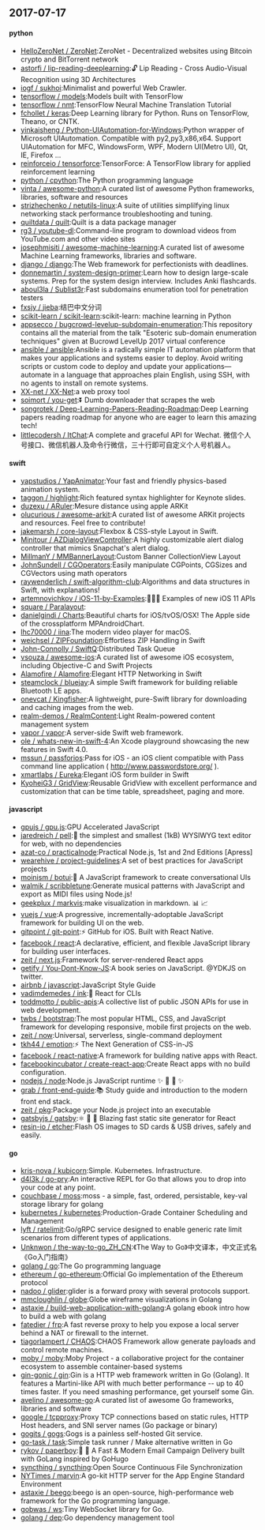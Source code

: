 ## 2017-07-17

#### python
* [HelloZeroNet / ZeroNet](https://github.com/HelloZeroNet/ZeroNet):ZeroNet - Decentralized websites using Bitcoin crypto and BitTorrent network
* [astorfi / lip-reading-deeplearning](https://github.com/astorfi/lip-reading-deeplearning):🔓 Lip Reading - Cross Audio-Visual Recognition using 3D Architectures
* [iogf / sukhoi](https://github.com/iogf/sukhoi):Minimalist and powerful Web Crawler.
* [tensorflow / models](https://github.com/tensorflow/models):Models built with TensorFlow
* [tensorflow / nmt](https://github.com/tensorflow/nmt):TensorFlow Neural Machine Translation Tutorial
* [fchollet / keras](https://github.com/fchollet/keras):Deep Learning library for Python. Runs on TensorFlow, Theano, or CNTK.
* [yinkaisheng / Python-UIAutomation-for-Windows](https://github.com/yinkaisheng/Python-UIAutomation-for-Windows):Python wrapper of Microsoft UIAutomation. Compatible with py2,py3,x86,x64. Support UIAutomation for MFC, WindowsForm, WPF, Modern UI(Metro UI), Qt, IE, Firefox ...
* [reinforceio / tensorforce](https://github.com/reinforceio/tensorforce):TensorForce: A TensorFlow library for applied reinforcement learning
* [python / cpython](https://github.com/python/cpython):The Python programming language
* [vinta / awesome-python](https://github.com/vinta/awesome-python):A curated list of awesome Python frameworks, libraries, software and resources
* [strizhechenko / netutils-linux](https://github.com/strizhechenko/netutils-linux):A suite of utilities simplilfying linux networking stack performance troubleshooting and tuning.
* [quiltdata / quilt](https://github.com/quiltdata/quilt):Quilt is a data package manager
* [rg3 / youtube-dl](https://github.com/rg3/youtube-dl):Command-line program to download videos from YouTube.com and other video sites
* [josephmisiti / awesome-machine-learning](https://github.com/josephmisiti/awesome-machine-learning):A curated list of awesome Machine Learning frameworks, libraries and software.
* [django / django](https://github.com/django/django):The Web framework for perfectionists with deadlines.
* [donnemartin / system-design-primer](https://github.com/donnemartin/system-design-primer):Learn how to design large-scale systems. Prep for the system design interview. Includes Anki flashcards.
* [aboul3la / Sublist3r](https://github.com/aboul3la/Sublist3r):Fast subdomains enumeration tool for penetration testers
* [fxsjy / jieba](https://github.com/fxsjy/jieba):结巴中文分词
* [scikit-learn / scikit-learn](https://github.com/scikit-learn/scikit-learn):scikit-learn: machine learning in Python
* [appsecco / bugcrowd-levelup-subdomain-enumeration](https://github.com/appsecco/bugcrowd-levelup-subdomain-enumeration):This repository contains all the material from the talk "Esoteric sub-domain enumeration techniques" given at Bucrowd LevelUp 2017 virtual conference
* [ansible / ansible](https://github.com/ansible/ansible):Ansible is a radically simple IT automation platform that makes your applications and systems easier to deploy. Avoid writing scripts or custom code to deploy and update your applications— automate in a language that approaches plain English, using SSH, with no agents to install on remote systems.
* [XX-net / XX-Net](https://github.com/XX-net/XX-Net):a web proxy tool
* [soimort / you-get](https://github.com/soimort/you-get):⏬ Dumb downloader that scrapes the web
* [songrotek / Deep-Learning-Papers-Reading-Roadmap](https://github.com/songrotek/Deep-Learning-Papers-Reading-Roadmap):Deep Learning papers reading roadmap for anyone who are eager to learn this amazing tech!
* [littlecodersh / ItChat](https://github.com/littlecodersh/ItChat):A complete and graceful API for Wechat. 微信个人号接口、微信机器人及命令行微信，三十行即可自定义个人号机器人。

#### swift
* [yapstudios / YapAnimator](https://github.com/yapstudios/YapAnimator):Your fast and friendly physics-based animation system.
* [taggon / highlight](https://github.com/taggon/highlight):Rich featured syntax highlighter for Keynote slides.
* [duzexu / ARuler](https://github.com/duzexu/ARuler):Mesure distance using apple ARKit
* [olucurious / awesome-arkit](https://github.com/olucurious/awesome-arkit):A curated list of awesome ARKit projects and resources. Feel free to contribute!
* [jakemarsh / core-layout](https://github.com/jakemarsh/core-layout):Flexbox & CSS-style Layout in Swift.
* [Minitour / AZDialogViewController](https://github.com/Minitour/AZDialogViewController):A highly customizable alert dialog controller that mimics Snapchat's alert dialog.
* [MillmanY / MMBannerLayout](https://github.com/MillmanY/MMBannerLayout):Custom Banner CollectionView Layout
* [JohnSundell / CGOperators](https://github.com/JohnSundell/CGOperators):Easily manipulate CGPoints, CGSizes and CGVectors using math operators
* [raywenderlich / swift-algorithm-club](https://github.com/raywenderlich/swift-algorithm-club):Algorithms and data structures in Swift, with explanations!
* [artemnovichkov / iOS-11-by-Examples](https://github.com/artemnovichkov/iOS-11-by-Examples):👨🏻‍💻 Examples of new iOS 11 APIs
* [square / Paralayout](https://github.com/square/Paralayout):
* [danielgindi / Charts](https://github.com/danielgindi/Charts):Beautiful charts for iOS/tvOS/OSX! The Apple side of the crossplatform MPAndroidChart.
* [lhc70000 / iina](https://github.com/lhc70000/iina):The modern video player for macOS.
* [weichsel / ZIPFoundation](https://github.com/weichsel/ZIPFoundation):Effortless ZIP Handling in Swift
* [John-Connolly / SwiftQ](https://github.com/John-Connolly/SwiftQ):Distributed Task Queue
* [vsouza / awesome-ios](https://github.com/vsouza/awesome-ios):A curated list of awesome iOS ecosystem, including Objective-C and Swift Projects
* [Alamofire / Alamofire](https://github.com/Alamofire/Alamofire):Elegant HTTP Networking in Swift
* [steamclock / bluejay](https://github.com/steamclock/bluejay):A simple Swift framework for building reliable Bluetooth LE apps.
* [onevcat / Kingfisher](https://github.com/onevcat/Kingfisher):A lightweight, pure-Swift library for downloading and caching images from the web.
* [realm-demos / RealmContent](https://github.com/realm-demos/RealmContent):Light Realm-powered content management system
* [vapor / vapor](https://github.com/vapor/vapor):A server-side Swift web framework.
* [ole / whats-new-in-swift-4](https://github.com/ole/whats-new-in-swift-4):An Xcode playground showcasing the new features in Swift 4.0.
* [mssun / passforios](https://github.com/mssun/passforios):Pass for iOS - an iOS client compatible with Pass command line application ( http://www.passwordstore.org/ ).
* [xmartlabs / Eureka](https://github.com/xmartlabs/Eureka):Elegant iOS form builder in Swift
* [KyoheiG3 / GridView](https://github.com/KyoheiG3/GridView):Reusable GridView with excellent performance and customization that can be time table, spreadsheet, paging and more.

#### javascript
* [gpujs / gpu.js](https://github.com/gpujs/gpu.js):GPU Accelerated JavaScript
* [jaredreich / pell](https://github.com/jaredreich/pell):📝 the simplest and smallest (1kB) WYSIWYG text editor for web, with no dependencies
* [azat-co / practicalnode](https://github.com/azat-co/practicalnode):Practical Node.js, 1st and 2nd Editions [Apress]
* [wearehive / project-guidelines](https://github.com/wearehive/project-guidelines):A set of best practices for JavaScript projects
* [moinism / botui](https://github.com/moinism/botui):🤖 A JavaScript framework to create conversational UIs
* [walmik / scribbletune](https://github.com/walmik/scribbletune):Generate musical patterns with JavaScript and export as MIDI files using Node.js!
* [geekplux / markvis](https://github.com/geekplux/markvis):make visualization in markdown. 📊 📈
* [vuejs / vue](https://github.com/vuejs/vue):A progressive, incrementally-adoptable JavaScript framework for building UI on the web.
* [gitpoint / git-point](https://github.com/gitpoint/git-point):⚡️ GitHub for iOS. Built with React Native.
* [facebook / react](https://github.com/facebook/react):A declarative, efficient, and flexible JavaScript library for building user interfaces.
* [zeit / next.js](https://github.com/zeit/next.js):Framework for server-rendered React apps
* [getify / You-Dont-Know-JS](https://github.com/getify/You-Dont-Know-JS):A book series on JavaScript. @YDKJS on twitter.
* [airbnb / javascript](https://github.com/airbnb/javascript):JavaScript Style Guide
* [vadimdemedes / ink](https://github.com/vadimdemedes/ink):🌈 React for CLIs
* [toddmotto / public-apis](https://github.com/toddmotto/public-apis):A collective list of public JSON APIs for use in web development.
* [twbs / bootstrap](https://github.com/twbs/bootstrap):The most popular HTML, CSS, and JavaScript framework for developing responsive, mobile first projects on the web.
* [zeit / now](https://github.com/zeit/now):Universal, serverless, single-command deployment
* [tkh44 / emotion](https://github.com/tkh44/emotion):⚡️ The Next Generation of CSS-in-JS
* [facebook / react-native](https://github.com/facebook/react-native):A framework for building native apps with React.
* [facebookincubator / create-react-app](https://github.com/facebookincubator/create-react-app):Create React apps with no build configuration.
* [nodejs / node](https://github.com/nodejs/node):Node.js JavaScript runtime ✨ 🐢 🚀 ✨
* [grab / front-end-guide](https://github.com/grab/front-end-guide):📚 Study guide and introduction to the modern front end stack.
* [zeit / pkg](https://github.com/zeit/pkg):Package your Node.js project into an executable
* [gatsbyjs / gatsby](https://github.com/gatsbyjs/gatsby):⚛️ 📄 🚀 Blazing fast static site generator for React
* [resin-io / etcher](https://github.com/resin-io/etcher):Flash OS images to SD cards & USB drives, safely and easily.

#### go
* [kris-nova / kubicorn](https://github.com/kris-nova/kubicorn):Simple. Kubernetes. Infrastructure.
* [d4l3k / go-pry](https://github.com/d4l3k/go-pry):An interactive REPL for Go that allows you to drop into your code at any point.
* [couchbase / moss](https://github.com/couchbase/moss):moss - a simple, fast, ordered, persistable, key-val storage library for golang
* [kubernetes / kubernetes](https://github.com/kubernetes/kubernetes):Production-Grade Container Scheduling and Management
* [lyft / ratelimit](https://github.com/lyft/ratelimit):Go/gRPC service designed to enable generic rate limit scenarios from different types of applications.
* [Unknwon / the-way-to-go_ZH_CN](https://github.com/Unknwon/the-way-to-go_ZH_CN):《The Way to Go》中文译本，中文正式名《Go入门指南》
* [golang / go](https://github.com/golang/go):The Go programming language
* [ethereum / go-ethereum](https://github.com/ethereum/go-ethereum):Official Go implementation of the Ethereum protocol
* [nadoo / glider](https://github.com/nadoo/glider):glider is a forward proxy with several protocols support.
* [mmcloughlin / globe](https://github.com/mmcloughlin/globe):Globe wireframe visualizations in Golang
* [astaxie / build-web-application-with-golang](https://github.com/astaxie/build-web-application-with-golang):A golang ebook intro how to build a web with golang
* [fatedier / frp](https://github.com/fatedier/frp):A fast reverse proxy to help you expose a local server behind a NAT or firewall to the internet.
* [tiagorlampert / CHAOS](https://github.com/tiagorlampert/CHAOS):CHAOS Framework allow generate payloads and control remote machines.
* [moby / moby](https://github.com/moby/moby):Moby Project - a collaborative project for the container ecosystem to assemble container-based systems
* [gin-gonic / gin](https://github.com/gin-gonic/gin):Gin is a HTTP web framework written in Go (Golang). It features a Martini-like API with much better performance -- up to 40 times faster. If you need smashing performance, get yourself some Gin.
* [avelino / awesome-go](https://github.com/avelino/awesome-go):A curated list of awesome Go frameworks, libraries and software
* [google / tcpproxy](https://github.com/google/tcpproxy):Proxy TCP connections based on static rules, HTTP Host headers, and SNI server names (Go package or binary)
* [gogits / gogs](https://github.com/gogits/gogs):Gogs is a painless self-hosted Git service.
* [go-task / task](https://github.com/go-task/task):Simple task runner / Make alternative written in Go
* [rykov / paperboy](https://github.com/rykov/paperboy):💌 💨 A Fast & Modern Email Campaign Delivery built with GoLang inspired by GoHugo
* [syncthing / syncthing](https://github.com/syncthing/syncthing):Open Source Continuous File Synchronization
* [NYTimes / marvin](https://github.com/NYTimes/marvin):A go-kit HTTP server for the App Engine Standard Environment
* [astaxie / beego](https://github.com/astaxie/beego):beego is an open-source, high-performance web framework for the Go programming language.
* [gobwas / ws](https://github.com/gobwas/ws):Tiny WebSocket library for Go.
* [golang / dep](https://github.com/golang/dep):Go dependency management tool
